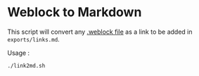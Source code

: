 # Weblock to Markdown

This script will convert any [.weblock file](https://fileinfo.com/extension/webloc) as a link to be added in `exports/links.md`.

Usage :

```bash
./link2md.sh
```

